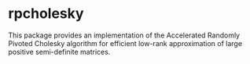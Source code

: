 # rpcholesky
This package provides an implementation of the Accelerated Randomly Pivoted Cholesky algorithm for efficient low-rank approximation of large positive semi-definite matrices.
